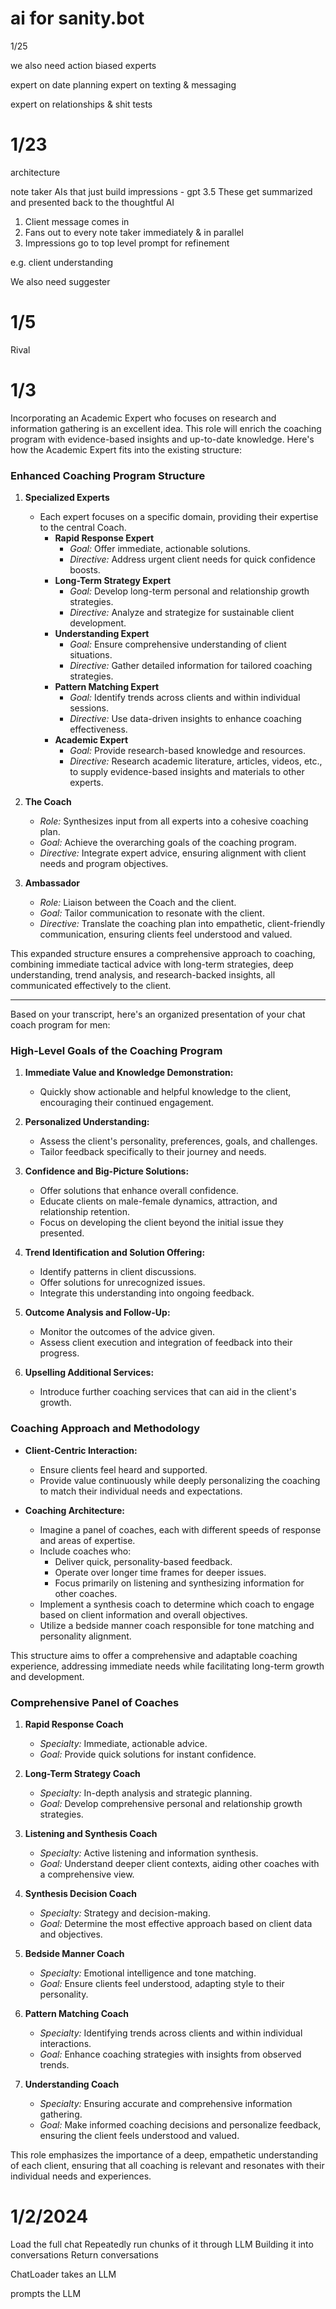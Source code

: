 
# ai for sanity.bot

1/25

we also need action biased experts

expert on date planning
expert on texting & messaging

expert on relationships & shit tests



# 1/23


architecture

note taker AIs that just build impressions - gpt 3.5
These get summarized and presented back to the thoughtful AI

1. Client message comes in
2. Fans out to every note taker immediately  & in parallel
3. Impressions go to top level prompt for refinement

e.g. client understanding


We also need suggester


# 1/5

Rival 

# 1/3


Incorporating an Academic Expert who focuses on research and information gathering is an excellent idea. This role will enrich the coaching program with evidence-based insights and up-to-date knowledge. Here's how the Academic Expert fits into the existing structure:

### Enhanced Coaching Program Structure

1. **Specialized Experts**
   - Each expert focuses on a specific domain, providing their expertise to the central Coach.
     - **Rapid Response Expert**
       - *Goal:* Offer immediate, actionable solutions.
       - *Directive:* Address urgent client needs for quick confidence boosts.
     - **Long-Term Strategy Expert**
       - *Goal:* Develop long-term personal and relationship growth strategies.
       - *Directive:* Analyze and strategize for sustainable client development.
     - **Understanding Expert**
       - *Goal:* Ensure comprehensive understanding of client situations.
       - *Directive:* Gather detailed information for tailored coaching strategies.
     - **Pattern Matching Expert**
       - *Goal:* Identify trends across clients and within individual sessions.
       - *Directive:* Use data-driven insights to enhance coaching effectiveness.
     - **Academic Expert**
       - *Goal:* Provide research-based knowledge and resources.
       - *Directive:* Research academic literature, articles, videos, etc., to supply evidence-based insights and materials to other experts.

2. **The Coach**
   - *Role:* Synthesizes input from all experts into a cohesive coaching plan.
   - *Goal:* Achieve the overarching goals of the coaching program.
   - *Directive:* Integrate expert advice, ensuring alignment with client needs and program objectives.

3. **Ambassador**
   - *Role:* Liaison between the Coach and the client.
   - *Goal:* Tailor communication to resonate with the client.
   - *Directive:* Translate the coaching plan into empathetic, client-friendly communication, ensuring clients feel understood and valued.

This expanded structure ensures a comprehensive approach to coaching, combining immediate tactical advice with long-term strategies, deep understanding, trend analysis, and research-backed insights, all communicated effectively to the client.

-----

Based on your transcript, here's an organized presentation of your chat coach program for men:

### High-Level Goals of the Coaching Program

1. **Immediate Value and Knowledge Demonstration:**
   - Quickly show actionable and helpful knowledge to the client, encouraging their continued engagement.

2. **Personalized Understanding:**
   - Assess the client's personality, preferences, goals, and challenges.
   - Tailor feedback specifically to their journey and needs.

3. **Confidence and Big-Picture Solutions:**
   - Offer solutions that enhance overall confidence.
   - Educate clients on male-female dynamics, attraction, and relationship retention.
   - Focus on developing the client beyond the initial issue they presented.

4. **Trend Identification and Solution Offering:**
   - Identify patterns in client discussions.
   - Offer solutions for unrecognized issues.
   - Integrate this understanding into ongoing feedback.

5. **Outcome Analysis and Follow-Up:**
   - Monitor the outcomes of the advice given.
   - Assess client execution and integration of feedback into their progress.

6. **Upselling Additional Services:**
   - Introduce further coaching services that can aid in the client's growth.

### Coaching Approach and Methodology

- **Client-Centric Interaction:**
  - Ensure clients feel heard and supported.
  - Provide value continuously while deeply personalizing the coaching to match their individual needs and expectations.

- **Coaching Architecture:**
  - Imagine a panel of coaches, each with different speeds of response and areas of expertise.
  - Include coaches who:
    - Deliver quick, personality-based feedback.
    - Operate over longer time frames for deeper issues.
    - Focus primarily on listening and synthesizing information for other coaches.
  - Implement a synthesis coach to determine which coach to engage based on client information and overall objectives.
  - Utilize a bedside manner coach responsible for tone matching and personality alignment.

This structure aims to offer a comprehensive and adaptable coaching experience, addressing immediate needs while facilitating long-term growth and development.

### Comprehensive Panel of Coaches

1. **Rapid Response Coach**
   - *Specialty:* Immediate, actionable advice.
   - *Goal:* Provide quick solutions for instant confidence.

2. **Long-Term Strategy Coach**
   - *Specialty:* In-depth analysis and strategic planning.
   - *Goal:* Develop comprehensive personal and relationship growth strategies.

3. **Listening and Synthesis Coach**
   - *Specialty:* Active listening and information synthesis.
   - *Goal:* Understand deeper client contexts, aiding other coaches with a comprehensive view.

4. **Synthesis Decision Coach**
   - *Specialty:* Strategy and decision-making.
   - *Goal:* Determine the most effective approach based on client data and objectives.

5. **Bedside Manner Coach**
   - *Specialty:* Emotional intelligence and tone matching.
   - *Goal:* Ensure clients feel understood, adapting style to their personality.

6. **Pattern Matching Coach**
   - *Specialty:* Identifying trends across clients and within individual interactions.
   - *Goal:* Enhance coaching strategies with insights from observed trends.

7. **Understanding Coach**
   - *Specialty:* Ensuring accurate and comprehensive information gathering.
   - *Goal:* Make informed coaching decisions and personalize feedback, ensuring the client feels understood and valued.

This role emphasizes the importance of a deep, empathetic understanding of each client, ensuring that all coaching is relevant and resonates with their individual needs and experiences.


# 1/2/2024


Load the full chat
Repeatedly run chunks of it through LLM
Building it into conversations
Return conversations

ChatLoader
takes an LLM

prompts the LLM